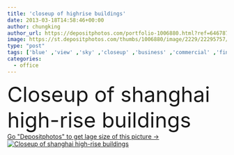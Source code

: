 ```yaml
---
title: 'closeup of highrise buildings'
date: 2013-03-18T14:58:46+00:00
author: chungking
author_url: https://depositphotos.com/portfolio-1006880.html?ref=64678756
image: https://st.depositphotos.com/thumbs/1006880/image/2229/22295757/api_thumb_450.jpg?forcejpeg=true
type: "post"
tags: ['blue' ,'view' ,'sky' ,'closeup' ,'business' ,'commercial' ,'financial' ,'new' ,'travel' ,'scene' ,'modern' ,'architecture' ,'building' ,'center' ,'city' ,'construction' ,'corporate' ,'exterior' ,'office' ,'skyscraper' ,'tall' ,'tower' ,'urban' ,'development' ,'finance' ,'tourism' ,'cityscape' ,'landmark' ,'skyline' ,'chinese' ,'asian' ,'china' ,'highrise' ,'architectural' ,'construct' ,'buildings' ,'asia' ,'metropolis' ,'commerce' ,'high rise' ,'of' ,'shanghai' ]
categories: 
  - office
---
```

<div aling="center">
            <font size="60"> Closeup of shanghai high-rise buildings</font>   
</div>
<div>
    <a href='https://st.depositphotos.com/thumbs/1006880/image/2229/22295757/api_thumb_450.jpg?forcejpeg=true?ref=64678756' target=_blank > Go "Depositphotos" to get lage size of this picture ->
        <img href='https://st.depositphotos.com/thumbs/1006880/image/2229/22295757/api_thumb_450.jpg?forcejpeg=true?ref=64678756' src='https://st.depositphotos.com/1006880/2229/i/950/depositphotos_22295757-stock-photo-closeup-of-highrise-buildings.jpg?forcejpeg=true' alt='Closeup of shanghai high-rise buildings' >
    </a>
</div>
